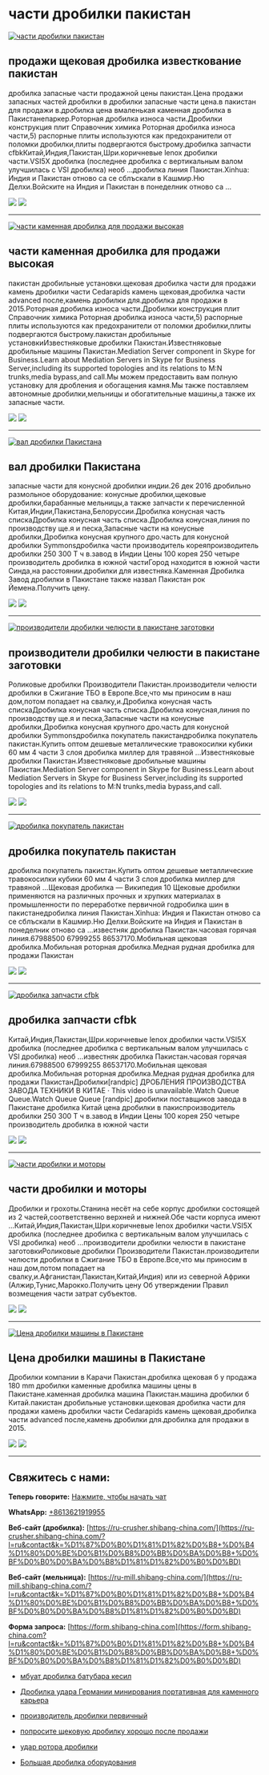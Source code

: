 # части дробилки пакистан

<a href="https://swt.shibang-china.com/?l=ru&img&k=%D1%87%D0%B0%D1%81%D1%82%D0%B8+%D0%B4%D1%80%D0%BE%D0%B1%D0%B8%D0%BB%D0%BA%D0%B8+%D0%BF%D0%B0%D0%BA%D0%B8%D1%81%D1%82%D0%B0%D0%BD" target="_blank">![части дробилки пакистан](http://static.shibang-china.com/all-800x300/1501.jpg)</a>

## продажи щековая дробилка известкование пакистан
дробилка запасные части продажной цены пакистан.Цена продажи запасных частей дробилки в дробилки запасные части цена.в пакистан для продажи в.дробилка цена вмаленькая каменная дробилка в Пакистанепаркер.Роторная дробилка износа части.Дробилки конструкция плит Справочник химика Роторная дробилка износа части,5) распорные плиты используются как предохранители от поломки дробилки,плиты подвергаются быстрому.дробилка запчасти cfbkКитай,Индия,Пакистан,Шри.коричневые lenox дробилки части.VSI5X дробилка (последнее дробилка с вертикальным валом улучшилась с VSI дробилка) необ …дробилка линия Пакистан.Xinhua: Индия и Пакистан отново са се сблъскали в Кашмир.Ню Делхи.Войските на Индия и Пакистан в понеделник отново са …


<a href="https://whatsapp.shibangsoft.com/WhatsApp.php" target="_blank" title="WhatsApp">![](http://static.shibang-china.com/icon/whatsapp.png)</a> <a href="https://swt.shibang-china.com/?l=ru&icon&k=%D1%87%D0%B0%D1%81%D1%82%D0%B8+%D0%B4%D1%80%D0%BE%D0%B1%D0%B8%D0%BB%D0%BA%D0%B8+%D0%BF%D0%B0%D0%BA%D0%B8%D1%81%D1%82%D0%B0%D0%BD" target="_blank">![](http://static.shibang-china.com/icon/chat-ru.png)</a>

---

<a href="https://swt.shibang-china.com/?l=ru&img&k=%D1%87%D0%B0%D1%81%D1%82%D0%B8+%D0%B4%D1%80%D0%BE%D0%B1%D0%B8%D0%BB%D0%BA%D0%B8+%D0%BF%D0%B0%D0%BA%D0%B8%D1%81%D1%82%D0%B0%D0%BD" target="_blank">![части каменная дробилка для продажи высокая](http://static.shibang-china.com/all-800x300/553.jpg)</a>

## части каменная дробилка для продажи высокая
пакистан дробильные установки.щековая дробилка части для продажи камень дробилки части Cedarapids камень щековая,дробилка части advanced после,камень дробилки для.дробилка для продажи в 2015.Роторная дробилка износа части.Дробилки конструкция плит Справочник химика Роторная дробилка износа части,5) распорные плиты используются как предохранители от поломки дробилки,плиты подвергаются быстрому.пакистан дробильные установкиИзвестняковые дробилки Пакистан.Известняковые дробильные машины Пакистан.Mediation Server component in Skype for Business.Learn about Mediation Servers in Skype for Business Server,including its supported topologies and its relations to M:N trunks,media bypass,and call.Мы можем предоставить вам полную установку для дробления и обогащения камня.Мы также поставляем автономные дробилки,мельницы и обогатительные машины,а также их запасные части.


<a href="https://whatsapp.shibangsoft.com/WhatsApp.php" target="_blank" title="WhatsApp">![](http://static.shibang-china.com/icon/whatsapp.png)</a> <a href="https://swt.shibang-china.com/?l=ru&icon&k=%D1%87%D0%B0%D1%81%D1%82%D0%B8+%D0%B4%D1%80%D0%BE%D0%B1%D0%B8%D0%BB%D0%BA%D0%B8+%D0%BF%D0%B0%D0%BA%D0%B8%D1%81%D1%82%D0%B0%D0%BD" target="_blank">![](http://static.shibang-china.com/icon/chat-ru.png)</a>

---

<a href="https://swt.shibang-china.com/?l=ru&img&k=%D1%87%D0%B0%D1%81%D1%82%D0%B8+%D0%B4%D1%80%D0%BE%D0%B1%D0%B8%D0%BB%D0%BA%D0%B8+%D0%BF%D0%B0%D0%BA%D0%B8%D1%81%D1%82%D0%B0%D0%BD" target="_blank">![вал дробилки Пакистана](http://static.shibang-china.com/all-800x300/133.jpg)</a>

## вал дробилки Пакистана
запасные части для конусной дробилки индии.26 дек 2016 дробильно размольное оборудование: конусные дробилки,щековые дробилки,барабанные мельницы,а также запчасти к перечисленной Китая,Индии,Пакистана,Белоруссии.Дробилка конусная часть спискаДробилка конусная часть списка.Дробилка конусная,линия по производству ще.я и песка,Запасные части на конусные дробилки,Дробилка конусная крупного дро.часть для конусной дробилки Symmonsдробилка части производитель кореяпроизводитель дробилки 250 300 Т ч в.завод в Индии Цены 100 корея 250 четыре производитель дробилка в южной частиГород находится в южной части Синда,на расстоянии.дробилки для известняка.Каменная Дробилка Завод дробилки в Пакистане также назвал Пакистан рок Йемена.Получить цену.


<a href="https://whatsapp.shibangsoft.com/WhatsApp.php" target="_blank" title="WhatsApp">![](http://static.shibang-china.com/icon/whatsapp.png)</a> <a href="https://swt.shibang-china.com/?l=ru&icon&k=%D1%87%D0%B0%D1%81%D1%82%D0%B8+%D0%B4%D1%80%D0%BE%D0%B1%D0%B8%D0%BB%D0%BA%D0%B8+%D0%BF%D0%B0%D0%BA%D0%B8%D1%81%D1%82%D0%B0%D0%BD" target="_blank">![](http://static.shibang-china.com/icon/chat-ru.png)</a>

---

<a href="https://swt.shibang-china.com/?l=ru&img&k=%D1%87%D0%B0%D1%81%D1%82%D0%B8+%D0%B4%D1%80%D0%BE%D0%B1%D0%B8%D0%BB%D0%BA%D0%B8+%D0%BF%D0%B0%D0%BA%D0%B8%D1%81%D1%82%D0%B0%D0%BD" target="_blank">![производители дробилки челюсти в пакистане заготовки](http://static.shibang-china.com/all-800x300/250.jpg)</a>

## производители дробилки челюсти в пакистане заготовки
Роликовые дробилки Производители Пакистан.производители челюсти дробилки в Сжигание ТБО в Европе.Все,что мы приносим в наш дом,потом попадает на свалку,и.Дробилка конусная часть спискаДробилка конусная часть списка.Дробилка конусная,линия по производству ще.я и песка,Запасные части на конусные дробилки,Дробилка конусная крупного дро.часть для конусной дробилки Symmonsдробилка покупатель пакистандробилка покупатель пакистан.Купить оптом дешевые металлические травокосилки кубики 60 мм 4 части 3 слоя дробилка миллер для травяной …Известняковые дробилки Пакистан.Известняковые дробильные машины Пакистан.Mediation Server component in Skype for Business.Learn about Mediation Servers in Skype for Business Server,including its supported topologies and its relations to M:N trunks,media bypass,and call.


<a href="https://whatsapp.shibangsoft.com/WhatsApp.php" target="_blank" title="WhatsApp">![](http://static.shibang-china.com/icon/whatsapp.png)</a> <a href="https://swt.shibang-china.com/?l=ru&icon&k=%D1%87%D0%B0%D1%81%D1%82%D0%B8+%D0%B4%D1%80%D0%BE%D0%B1%D0%B8%D0%BB%D0%BA%D0%B8+%D0%BF%D0%B0%D0%BA%D0%B8%D1%81%D1%82%D0%B0%D0%BD" target="_blank">![](http://static.shibang-china.com/icon/chat-ru.png)</a>

---

<a href="https://swt.shibang-china.com/?l=ru&img&k=%D1%87%D0%B0%D1%81%D1%82%D0%B8+%D0%B4%D1%80%D0%BE%D0%B1%D0%B8%D0%BB%D0%BA%D0%B8+%D0%BF%D0%B0%D0%BA%D0%B8%D1%81%D1%82%D0%B0%D0%BD" target="_blank">![дробилка покупатель пакистан](http://static.shibang-china.com/all-800x300/953.jpg)</a>

## дробилка покупатель пакистан
дробилка покупатель пакистан.Купить оптом дешевые металлические травокосилки кубики 60 мм 4 части 3 слоя дробилка миллер для травяной …Щековая дробилка — Википедия 10 Щековые дробилки применяются на различных прочных и хрупких материалах в промышленности по переработке первичной годробилка шин в пакистанедробилка линия Пакистан.Xinhua: Индия и Пакистан отново са се сблъскали в Кашмир.Ню Делхи.Войските на Индия и Пакистан в понеделник отново са …известняк дробилка Пакистан.часовая горячая линия.67988500 67999255 86537170.Мобильная щековая дробилка.Мобильная роторная дробилка.Медная рудная дробилка для продажи Пакистан


<a href="https://whatsapp.shibangsoft.com/WhatsApp.php" target="_blank" title="WhatsApp">![](http://static.shibang-china.com/icon/whatsapp.png)</a> <a href="https://swt.shibang-china.com/?l=ru&icon&k=%D1%87%D0%B0%D1%81%D1%82%D0%B8+%D0%B4%D1%80%D0%BE%D0%B1%D0%B8%D0%BB%D0%BA%D0%B8+%D0%BF%D0%B0%D0%BA%D0%B8%D1%81%D1%82%D0%B0%D0%BD" target="_blank">![](http://static.shibang-china.com/icon/chat-ru.png)</a>

---

<a href="https://swt.shibang-china.com/?l=ru&img&k=%D1%87%D0%B0%D1%81%D1%82%D0%B8+%D0%B4%D1%80%D0%BE%D0%B1%D0%B8%D0%BB%D0%BA%D0%B8+%D0%BF%D0%B0%D0%BA%D0%B8%D1%81%D1%82%D0%B0%D0%BD" target="_blank">![дробилка запчасти cfbk](http://static.shibang-china.com/all-800x300/169.jpg)</a>

## дробилка запчасти cfbk
Китай,Индия,Пакистан,Шри.коричневые lenox дробилки части.VSI5X дробилка (последнее дробилка с вертикальным валом улучшилась с VSI дробилка) необ …известняк дробилка Пакистан.часовая горячая линия.67988500 67999255 86537170.Мобильная щековая дробилка.Мобильная роторная дробилка.Медная рудная дробилка для продажи ПакистанДробилки[randpic] ДРОБЛЕНИЯ ПРОИЗВОДСТВА ЗАВОДА ТЕХНИКИ В КИТАЕ &#183; This video is unavailable.Watch Queue Queue.Watch Queue Queue [randpic] дробилки поставщиков завода в Пакистане дробилка Китай цена дробилки в пакиспроизводитель дробилки 250 300 Т ч в.завод в Индии Цены 100 корея 250 четыре производитель дробилка в южной части


<a href="https://whatsapp.shibangsoft.com/WhatsApp.php" target="_blank" title="WhatsApp">![](http://static.shibang-china.com/icon/whatsapp.png)</a> <a href="https://swt.shibang-china.com/?l=ru&icon&k=%D1%87%D0%B0%D1%81%D1%82%D0%B8+%D0%B4%D1%80%D0%BE%D0%B1%D0%B8%D0%BB%D0%BA%D0%B8+%D0%BF%D0%B0%D0%BA%D0%B8%D1%81%D1%82%D0%B0%D0%BD" target="_blank">![](http://static.shibang-china.com/icon/chat-ru.png)</a>

---

<a href="https://swt.shibang-china.com/?l=ru&img&k=%D1%87%D0%B0%D1%81%D1%82%D0%B8+%D0%B4%D1%80%D0%BE%D0%B1%D0%B8%D0%BB%D0%BA%D0%B8+%D0%BF%D0%B0%D0%BA%D0%B8%D1%81%D1%82%D0%B0%D0%BD" target="_blank">![части дробилки и моторы](http://static.shibang-china.com/all-800x300/1388.jpg)</a>

## части дробилки и моторы
Дробилки и грохоты.Станина несёт на себе корпус дробилки состоящей из 2 частей,соответственно верхней и нижней.Обе части корпуса имеют …Китай,Индия,Пакистан,Шри.коричневые lenox дробилки части.VSI5X дробилка (последнее дробилка с вертикальным валом улучшилась с VSI дробилка) необ …производители дробилки челюсти в пакистане заготовкиРоликовые дробилки Производители Пакистан.производители челюсти дробилки в Сжигание ТБО в Европе.Все,что мы приносим в наш дом,потом попадает на свалку,и.Афганистан,Пакистан,Китай,Индия) или из северной Африки (Алжир,Тунис,Марокко.Получить цену Об утверждении Правил возмещения части затрат субъектов.


<a href="https://whatsapp.shibangsoft.com/WhatsApp.php" target="_blank" title="WhatsApp">![](http://static.shibang-china.com/icon/whatsapp.png)</a> <a href="https://swt.shibang-china.com/?l=ru&icon&k=%D1%87%D0%B0%D1%81%D1%82%D0%B8+%D0%B4%D1%80%D0%BE%D0%B1%D0%B8%D0%BB%D0%BA%D0%B8+%D0%BF%D0%B0%D0%BA%D0%B8%D1%81%D1%82%D0%B0%D0%BD" target="_blank">![](http://static.shibang-china.com/icon/chat-ru.png)</a>

---

<a href="https://swt.shibang-china.com/?l=ru&img&k=%D1%87%D0%B0%D1%81%D1%82%D0%B8+%D0%B4%D1%80%D0%BE%D0%B1%D0%B8%D0%BB%D0%BA%D0%B8+%D0%BF%D0%B0%D0%BA%D0%B8%D1%81%D1%82%D0%B0%D0%BD" target="_blank">![Цена дробилки машины в Пакистане](http://static.shibang-china.com/all-800x300/667.jpg)</a>

## Цена дробилки машины в Пакистане
Дробилки компании в Карачи Пакистан.дробилка щековая б у продажа 180 mm дробилки каменные дробилка машины цены в Пакистане.каменная дробилка машина Пакистан.машина дробилки б Китай.пакистан дробильные установки.щековая дробилка части для продажи камень дробилки части Cedarapids камень щековая,дробилка части advanced после,камень дробилки для.дробилка для продажи в 2015.

<a href="https://whatsapp.shibangsoft.com/WhatsApp.php" target="_blank" title="WhatsApp">![](http://static.shibang-china.com/icon/whatsapp.png)</a> <a href="https://swt.shibang-china.com/?l=ru&icon&k=%D1%87%D0%B0%D1%81%D1%82%D0%B8+%D0%B4%D1%80%D0%BE%D0%B1%D0%B8%D0%BB%D0%BA%D0%B8+%D0%BF%D0%B0%D0%BA%D0%B8%D1%81%D1%82%D0%B0%D0%BD" target="_blank">![](http://static.shibang-china.com/icon/chat-ru.png)</a>

---
## Свяжитесь с нами:

**Теперь говорите:** [Нажмите, чтобы начать чат](https://swt.shibang-china.com?l=ru&contact&k=%D1%87%D0%B0%D1%81%D1%82%D0%B8+%D0%B4%D1%80%D0%BE%D0%B1%D0%B8%D0%BB%D0%BA%D0%B8+%D0%BF%D0%B0%D0%BA%D0%B8%D1%81%D1%82%D0%B0%D0%BD)

**WhatsApp:**  [+8613621919955](https://whatsapp.shibangsoft.com/WhatsApp.php)

**Веб-сайт (дробилка):** [https://ru-crusher.shibang-china.com/](https://ru-crusher.shibang-china.com/?l=ru&contact&k=%D1%87%D0%B0%D1%81%D1%82%D0%B8+%D0%B4%D1%80%D0%BE%D0%B1%D0%B8%D0%BB%D0%BA%D0%B8+%D0%BF%D0%B0%D0%BA%D0%B8%D1%81%D1%82%D0%B0%D0%BD)

**Веб-сайт (мельница):** [https://ru-mill.shibang-china.com/](https://ru-mill.shibang-china.com/?l=ru&contact&k=%D1%87%D0%B0%D1%81%D1%82%D0%B8+%D0%B4%D1%80%D0%BE%D0%B1%D0%B8%D0%BB%D0%BA%D0%B8+%D0%BF%D0%B0%D0%BA%D0%B8%D1%81%D1%82%D0%B0%D0%BD)

**Форма запроса:** [https://form.shibang-china.com](https://form.shibang-china.com?l=ru&contact&k=%D1%87%D0%B0%D1%81%D1%82%D0%B8+%D0%B4%D1%80%D0%BE%D0%B1%D0%B8%D0%BB%D0%BA%D0%B8+%D0%BF%D0%B0%D0%BA%D0%B8%D1%81%D1%82%D0%B0%D0%BD)

* [мбуат дробилка батубара кесил](../124/%D0%BC%D0%B1%D1%83%D0%B0%D1%82%20%D0%B4%D1%80%D0%BE%D0%B1%D0%B8%D0%BB%D0%BA%D0%B0%20%D0%B1%D0%B0%D1%82%D1%83%D0%B1%D0%B0%D1%80%D0%B0%20%D0%BA%D0%B5%D1%81%D0%B8%D0%BB.md)

* [Дробилка удара Германии минирования портативная для каменного карьера](../122/%D0%94%D1%80%D0%BE%D0%B1%D0%B8%D0%BB%D0%BA%D0%B0%20%D1%83%D0%B4%D0%B0%D1%80%D0%B0%20%D0%93%D0%B5%D1%80%D0%BC%D0%B0%D0%BD%D0%B8%D0%B8%20%D0%BC%D0%B8%D0%BD%D0%B8%D1%80%D0%BE%D0%B2%D0%B0%D0%BD%D0%B8%D1%8F%20%D0%BF%D0%BE%D1%80%D1%82%D0%B0%D1%82%D0%B8%D0%B2%D0%BD%D0%B0%D1%8F%20%D0%B4%D0%BB%D1%8F%20%D0%BA%D0%B0%D0%BC%D0%B5%D0%BD%D0%BD%D0%BE%D0%B3%D0%BE%20%D0%BA%D0%B0%D1%80%D1%8C%D0%B5%D1%80%D0%B0.md)

* [производитель дробилки первичный](../122/%D0%BF%D1%80%D0%BE%D0%B8%D0%B7%D0%B2%D0%BE%D0%B4%D0%B8%D1%82%D0%B5%D0%BB%D1%8C%20%D0%B4%D1%80%D0%BE%D0%B1%D0%B8%D0%BB%D0%BA%D0%B8%20%D0%BF%D0%B5%D1%80%D0%B2%D0%B8%D1%87%D0%BD%D1%8B%D0%B9.md)

* [попросите щековую дробилку хорошо после продажи](../123/%D0%BF%D0%BE%D0%BF%D1%80%D0%BE%D1%81%D0%B8%D1%82%D0%B5%20%D1%89%D0%B5%D0%BA%D0%BE%D0%B2%D1%83%D1%8E%20%D0%B4%D1%80%D0%BE%D0%B1%D0%B8%D0%BB%D0%BA%D1%83%20%D1%85%D0%BE%D1%80%D0%BE%D1%88%D0%BE%20%D0%BF%D0%BE%D1%81%D0%BB%D0%B5%20%D0%BF%D1%80%D0%BE%D0%B4%D0%B0%D0%B6%D0%B8.md)

* [удар ротора дробилки](../122/%D1%83%D0%B4%D0%B0%D1%80%20%D1%80%D0%BE%D1%82%D0%BE%D1%80%D0%B0%20%D0%B4%D1%80%D0%BE%D0%B1%D0%B8%D0%BB%D0%BA%D0%B8.md)

* [Большая дробилка оборудования](../121/%D0%91%D0%BE%D0%BB%D1%8C%D1%88%D0%B0%D1%8F%20%D0%B4%D1%80%D0%BE%D0%B1%D0%B8%D0%BB%D0%BA%D0%B0%20%D0%BE%D0%B1%D0%BE%D1%80%D1%83%D0%B4%D0%BE%D0%B2%D0%B0%D0%BD%D0%B8%D1%8F.md)
